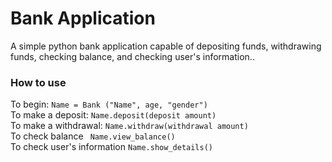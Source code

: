 # Bank Application
A simple python bank application capable of depositing funds, withdrawing funds, checking balance, and checking user's information.. 

### How to use <br />
To begin:
``` Name = Bank ("Name", age, "gender") ``` <br />
To make a deposit:
``` Name.deposit(deposit amount) ``` <br />
To make a withdrawal:
``` Name.withdraw(withdrawal amount) ```<br />
To check balance
``` Name.view_balance()``` <br />
To check user's information
```Name.show_details()```<br />
